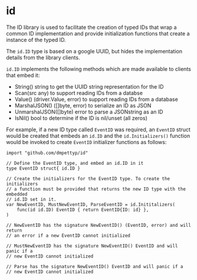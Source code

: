 # id

The ID library is used to facilitate the creation of typed IDs that wrap a
common ID implementation and provide initialization functions that create
a instance of the typed ID.

The `id.ID` type is based on a google UUID, but hides the implementation
details from the library clients. 

`id.ID` implements the following methods which are made available to clients
that embed it:

- String() string to get the UUID string representation for the ID
- Scan(src any) to support reading IDs from a databse
- Value() (driver.Value, error) to support reading IDs from a database
- MarshalJSON() ([]byte, error) to serialize an ID as JSON
- UnmarshalJSON([]byte) error to parse a JSONstring as an ID
- IsNil() bool to determine if the ID is nil/unset (all zeros)

For example, if a new ID type called `EventID` was required, an `EventID`
struct would be created that embeds an `id.ID` and the `id.Initializers()`
function would be invoked to create `EventID` initializer functions as follows:

```
import "github.com/dmpettyp/id"

// Define the EventID type, and embed an id.ID in it
type EventID struct{ id.ID }

// Create the initializers for the EventID type. To create the initializers
// a function must be provided that returns the new ID type with the embedded
// id.ID set in it.
var NewEventID, MustNewEventID, ParseEventID = id.Inititalizers(
	func(id id.ID) EventID { return EventID{ID: id} },
)

// NewEventID has the signature NewEventID() (EventID, error) and will return
// an error if a new EventID cannot initialized

// MustNewEventID has the signature NewEventID() EventID and will panic if a 
// new EventID cannot initialized

// Parse has the signature NewEventID() EventID and will panic if a 
// new EventID cannot initialized
```
